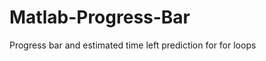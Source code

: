 Matlab-Progress-Bar
===================

Progress bar and estimated time left prediction for for loops
